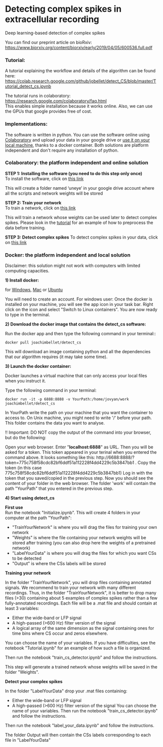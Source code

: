 # Detecting complex spikes in extracellular recording  
Deep learning-based detection of complex spikes  

You can find our preprint article on bioRxiv: https://www.biorxiv.org/content/biorxiv/early/2019/04/05/600536.full.pdf

### <a name="Tutorial">Tutorial:</a>
A tutorial explaining the workflow and details of the algorithm can be found here: https://colab.research.google.com/github/jobellet/detect_CS/blob/master/Tutorial_detect_cs.ipynb

The tutorial runs in colaboratory:
https://research.google.com/colaboratory/faq.html  
This enables simple installation because it works online.
Also, we can use the GPUs that google provides free of cost.

### <a name="Implementations">Implementations:</a>
The software is written in python. You can use the software online using [Colaboratory](#Colaboratory) and upload your data in your google drive or [use it on your local machine](#docker), thanks to a docker container. Both solutions are platform independent and don't require any installation of python.

### <a name="Colaboratory">Colaboratory:</a> the platform independent and online solution

**STEP 1: Installing the software (you need to do this step only once)**  
To install the software, click on [this link](https://colab.research.google.com/github/jobellet/detect_CS/blob/master/install_detect_cs.ipynb)

This will create a folder named ‘uneye’ in your google drive account where all the scripts and network weights will be stored


**STEP 2: Train your network**    
To train a network, click on [this link](https://colab.research.google.com/github/jobellet/detect_CS/blob/master/train_cs_detector.ipynb)

This will train a network whose weights can be used later to detect complex spikes. Please look in the [tutorial](https://colab.research.google.com/github/jobellet/detect_CS/blob/master/Tutorial_detect_cs.ipynb) for an example of how to preprocess the data before training.


**STEP 3: Detect complex spikes**
To detect complex spikes in your data, click on [this link](https://colab.research.google.com/github/jobellet/detect_CS/blob/master/predict_cs.ipynb)



### <a name="docker">Docker:</a> the platform independent and local solution

Disclaimer: this solution might not work with computers with limited computing capacities.

**1) Install docker:**

for [Windows](https://docs.docker.com/docker-for-windows/install/#download-docker-for-windows), [Mac](https://store.docker.com/editions/community/docker-ce-desktop-mac) or [Ubuntu](https://docs.docker.com/install/linux/docker-ce/ubuntu/#set-up-the-repository)

You will need to create an account.
For windows user: Once the docker is installed on your machine, you will see the app icon in your task bar. Right click on the icon and select "Switch to Linux containers". You are now ready to type in the terminal.   

**2) Download the docker image that contains the detect_cs software:**

Run the docker app and then type the following command in your terminal::

    docker pull joachimbellet/detect_cs

This will download an image containing python and all the dependencies that our algorithm requires (it may take some time).


**3) Launch the docker container:**

Docker launches a virtual machine that can only access your local files when you instruct it.

Type the following command in your terminal:

    docker run -it -p 6888:8888 -v YourPath:/home/jovyan/work joachimbellet/detect_cs

In YourPath write the path on your machine that you want the container to access to. On Unix machine, you might need to write '/' before your path. This folder contains the data you want to analyse.

!! Important: DO NOT copy the output of the command into your browser, but do the following:

Open your web browser. Enter "**localhost:6888**" as URL. Then you will be asked for a token.
This token appeared in your terinal when you entered the command above. It looks something like this: http://6688:8888/?token=775c758f58cdc82bf6ddf51a112228f4dd4229c5b3847bb1 . Copy the token (in this case 775c758f58cdc82bf6ddf51a112228f4dd4229c5b3847bb1)
Log in with the token that you saved/copied in the previous step.
Now you should see the content of your folder in the web browser. The folder 'work' will contain the path "YourPath" that you entered in the previous step.


**4)  Start using detect_cs**

**First use**  
Run the notebook "Initialize.ipynb". This will create 4 folders in your computer at the path "YourPath":
- "TrainYourNetwork" is where you will drag the files for training your own network
- "Weights" is where the file containing your network weights will be stored after training (you can also drop here the weights of a pretrained network)
- "LabelYourData" is where you will drag the files for which you want CSs to be detected
- "Output" is where the CSs labels will be stored

**Training your network**  

In the folder "TrainYourNetwork", you will drop files containing annotated signals. We recommend to train your network with many different recordings. Thus, in the folder "TrainYourNetwork", it is better to drop many files (>30) containing about 5 examples of complex spikes rather than a few fully-annotated recordings. Each file will be a .mat file and should contain at least 3 variables:
 - Either the wide-band or LFP signal
 - A high-passed (>600 Hz) filter version of the signal
 - A logical array of the same dimension as the signal containing ones for time bins where CS occur and zeros elsewhere.

You can choose the name of your variables. If you have difficulties, see the notebook "Tutorial.ipynb" for an example of how such a file is organized.

Then run the notebook "train_cs_detector.ipynb" and follow the instructions.   

This step will generate a trained network whose weights will be saved in the folder "Weights".

**Detect your complex spikes**

In the folder "LabelYourData" drop your .mat files containing:
- Either the wide-band or LFP signal
- A high-passed (>600 Hz) filter version of the signal
You can choose the name of your variables.
Then run the notebook "train_cs_detector.ipynb" and follow the instructions.   

Then run the notebook "label_your_data.ipynb" and follow the instructions.

The folder Output will then contain the CSs labels corresponding to each file in "LabelYourData"
